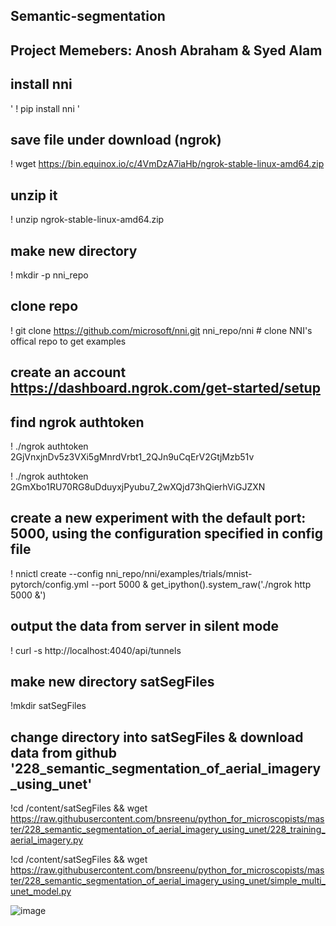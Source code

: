 ## Semantic-segmentation
## Project Memebers: Anosh Abraham & Syed Alam

## install nni
'
! pip install nni 
'
## save file under download (ngrok)
! wget https://bin.equinox.io/c/4VmDzA7iaHb/ngrok-stable-linux-amd64.zip

## unzip it
! unzip ngrok-stable-linux-amd64.zip

## make new directory
! mkdir -p nni_repo

## clone repo
! git clone https://github.com/microsoft/nni.git nni_repo/nni # clone NNI's offical repo to get examples

## create an account https://dashboard.ngrok.com/get-started/setup
## find ngrok authtoken 
! ./ngrok authtoken 2GjVnxjnDv5z3VXi5gMnrdVrbt1_2QJn9uCqErV2GtjMzb51v

! ./ngrok authtoken 2GmXbo1RU70RG8uDduyxjPyubu7_2wXQjd73hQierhViGJZXN

## create a new experiment with the default port: 5000, using the configuration specified in config file
! nnictl create --config nni_repo/nni/examples/trials/mnist-pytorch/config.yml --port 5000 & get_ipython().system_raw('./ngrok http 5000 &')

## output the data from server in silent mode
! curl -s http://localhost:4040/api/tunnels 

## make new directory satSegFiles
!mkdir satSegFiles

## change directory into satSegFiles & download data from github '228_semantic_segmentation_of_aerial_imagery_using_unet'

!cd /content/satSegFiles && wget https://raw.githubusercontent.com/bnsreenu/python_for_microscopists/master/228_semantic_segmentation_of_aerial_imagery_using_unet/228_training_aerial_imagery.py

!cd /content/satSegFiles && wget https://raw.githubusercontent.com/bnsreenu/python_for_microscopists/master/228_semantic_segmentation_of_aerial_imagery_using_unet/simple_multi_unet_model.py


![image](https://user-images.githubusercontent.com/91106087/198853736-7556698b-92fb-40cf-9936-d412156c8839.png)

